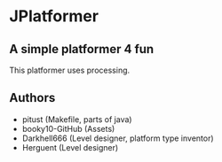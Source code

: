 # JPlatformer
## A simple platformer 4 fun
This platformer uses processing.
## Authors
- pitust (Makefile, parts of java)
- booky10-GitHub (Assets)
- Darkhell666 (Level designer, platform type inventor)
- Herguent (Level designer)
